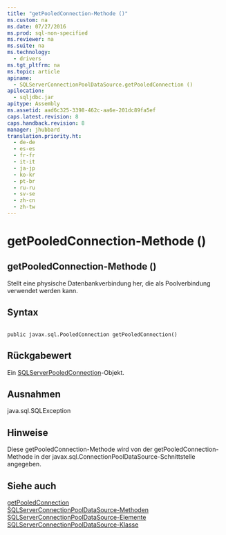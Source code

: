 ```yaml
---
title: "getPooledConnection-Methode ()"
ms.custom: na
ms.date: 07/27/2016
ms.prod: sql-non-specified
ms.reviewer: na
ms.suite: na
ms.technology: 
  - drivers
ms.tgt_pltfrm: na
ms.topic: article
apiname: 
  - SQLServerConnectionPoolDataSource.getPooledConnection ()
apilocation: 
  - sqljdbc.jar
apitype: Assembly
ms.assetid: aad6c325-3398-462c-aa6e-201dc89fa5ef
caps.latest.revision: 8
caps.handback.revision: 8
manager: jhubbard
translation.priority.ht: 
  - de-de
  - es-es
  - fr-fr
  - it-it
  - ja-jp
  - ko-kr
  - pt-br
  - ru-ru
  - sv-se
  - zh-cn
  - zh-tw
---
```

# getPooledConnection-Methode ()
    
## getPooledConnection\-Methode \(\)  
 Stellt eine physische Datenbankverbindung her, die als Poolverbindung verwendet werden kann.  
  
## Syntax  
  
```  
  
public javax.sql.PooledConnection getPooledConnection()  
```  
  
## Rückgabewert  
 Ein [SQLServerPooledConnection](../content/SQLServerPooledConnection-Class.md)\-Objekt.  
  
## Ausnahmen  
 java.sql.SQLException  
  
## Hinweise  
 Diese getPooledConnection\-Methode wird von der getPooledConnection\-Methode in der javax.sql.ConnectionPoolDataSource\-Schnittstelle angegeben.  
  
## Siehe auch  
 [getPooledConnection](../content/getPooledConnection-Method--SQLServerConnectionPoolDataSource-.md)   
 [SQLServerConnectionPoolDataSource-Methoden](../content/SQLServerConnectionPoolDataSource-Methods.md)   
 [SQLServerConnectionPoolDataSource-Elemente](../content/SQLServerConnectionPoolDataSource-Members.md)   
 [SQLServerConnectionPoolDataSource-Klasse](../content/SQLServerConnectionPoolDataSource-Class.md)  
  
  